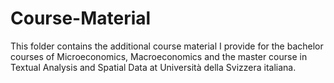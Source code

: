 # Course-Material
This folder contains the additional course material I provide for the  bachelor courses of Microeconomics, Macroeconomics and the master course in Textual Analysis and Spatial Data at Università della Svizzera italiana.
